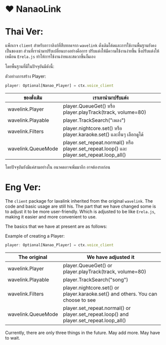 # ❤ NanaoLink

# Thai Ver:

แพ็กเกจ `client` สำหรับลาวาลิงก์ที่สืบทอดจาก `wavelink` ดั่งเดิมโค้ดและการใช้งานพื้นฐานยังคงเป็นของเขา
ส่วนที่เรานำมาปรับเปลี่ยนบางอย่างคือการ ปรับแต่งให้มีความใช้งานง่ายขึ้น ซึ่งปรับแต่งให้เหมือน `Erela.js` ทำให้การใช้งานง่ายและสดวกขึ้นงั้นเอง

โดยพื้นฐานที่มีในปัจจุบันมีดังนี้:

ตัวอย่างการสร้าง Player:
```js
player: Optional[Nanao_Player] = ctx.voice_client
```

| ของดั่งเดิม | เราเอานำมาปรับแต่ง |
|----------|----------|
| wavelink.Player | player.QueueGet() หรือ player.playTrack(track, volume=80) |
| wavelink.Playable | player.TrackSearch("เพลง") |
| wavelink.Filters | player.nightcore.set() หรือ player.karaoke.set() และอื่นๆ เลือกดูได้ |
| wavelink.QueueMode | player.set_repeat.normal() หรือ player.set_repeat.loop() และ player.set_repeat.loop_all() |

โดยปัจจุบันยังมีแค่สามอย่างใน อนาคตอาจเพิ่มมาอีก อาจต้องรอก่อน

# Eng Ver:

The `client` package for lavalink inherited from the original `wavelink`. The code and basic usage are still his.
The part that we have changed some is to adjust it to be more user-friendly. Which is adjusted to be like `Erela.js`, making it easier and more convenient to use.

The basics that we have at present are as follows:

Example of creating a Player:
```js
player: Optional[Nanao_Player] = ctx.voice_client
```

| The original | We have adjusted it |
|----------|----------|
| wavelink.Player | player.QueueGet() or player.playTrack(track, volume=80) |
| wavelink.Playable | player.TrackSearch("song") |
| wavelink.Filters | player.nightcore.set() or player.karaoke.set() and others. You can choose to see |
| wavelink.QueueMode | player.set_repeat.normal() or player.set_repeat.loop() and player.set_repeat.loop_all() |

Currently, there are only three things in the future. May add more. May have to wait.